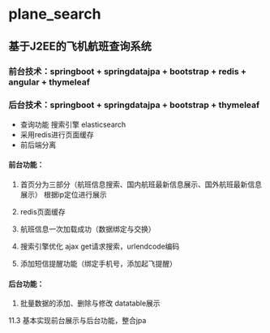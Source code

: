 # plane_search
## 基于J2EE的飞机航班查询系统
### 前台技术：springboot + springdatajpa + bootstrap + redis + angular + thymeleaf
### 后台技术：springboot + springdatajpa + bootstrap + thymeleaf

- 查询功能  搜索引擎  elasticsearch
- 采用redis进行页面缓存
- 前后端分离

#### 前台功能：
1. 首页分为三部分（航班信息搜索、国内航班最新信息展示、国外航班最新信息展示）
根据ip定位进行展示

2. redis页面缓存
3. 航班信息一次加载成功（数据绑定与交换）
4. 搜索引擎优化
ajax  get请求搜索，urlendcode编码
5. 添加短信提醒功能（绑定手机号，添加起飞提醒）

#### 后台功能：
1. 批量数据的添加、删除与修改
datatable展示

11.3  基本实现前台展示与后台功能，整合jpa
